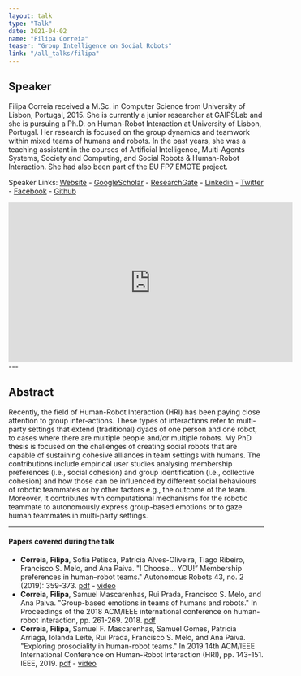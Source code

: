 ```yaml
---
layout: talk
type: "Talk"
date: 2021-04-02
name: "Filipa Correia"
teaser: "Group Intelligence on Social Robots"
link: "/all_talks/filipa"
---
```

## Speaker

Filipa Correia received a M.Sc. in Computer Science from University of Lisbon, Portugal, 2015. She is currently a junior researcher at GAIPSLab and she is pursuing a Ph.D. on Human-Robot Interaction at University of Lisbon, Portugal. Her research is focused on the group dynamics and teamwork within mixed teams of humans and robots. In the past years, she was a teaching assistant in the courses of Artificial Intelligence, Multi-Agents Systems, Society and Computing, and Social Robots & Human-Robot Interaction. She had also been part of the EU FP7 EMOTE project. 


Speaker Links: [Website](https://filipacorreia.com/) - [GoogleScholar]( https://scholar.google.pt/citations?user=lEjl_5MAAAAJ) - [ResearchGate](https://www.researchgate.net/profile/Filipa-Correia-3) - [Linkedin](https://www.linkedin.com/in/filipacorreia/) - [Twitter](https://twitter.com/pipzcorreiaz) - [Facebook](https://www.facebook.com/pipzcorreiaz) - [Github](https://github.com/PipzCorreiaz)

<iframe width="560" height="315" src="https://www.youtube.com/embed/toyvKXw-BhU" title="YouTube video player" frameborder="0" allow="accelerometer; autoplay; clipboard-write; encrypted-media; gyroscope; picture-in-picture" allowfullscreen></iframe>
---

## Abstract
Recently, the field of Human-Robot Interaction (HRI) has been paying close attention to group inter-actions. These types of interactions refer to multi-party settings that extend (traditional) dyads of one person and one robot, to cases where there are multiple people and/or multiple robots. My PhD thesis is focused on the challenges of creating social robots that are capable of sustaining cohesive alliances in team settings with humans. The contributions include empirical user studies analysing membership preferences (i.e., social cohesion) and group identification (i.e., collective cohesion) and how those can be influenced by different social behaviours of robotic teammates or by other factors e.g., the outcome of the team. Moreover, it contributes with computational mechanisms for the robotic teammate to autonomously express group-based emotions or to gaze human teammates in multi-party settings.

---

#### Papers covered during the talk
* **Correia**, **Filipa**, Sofia Petisca, Patrícia Alves-Oliveira, Tiago Ribeiro, Francisco S. Melo, and Ana Paiva. "I Choose... YOU!” Membership preferences in human–robot teams." Autonomous Robots 43, no. 2 (2019): 359-373. [pdf](https://link.springer.com/article/10.1007/s10514-018-9767-9) - [video](https://www.youtube.com/watch?v=rwvBIDsN6Cc&t=68s)
* **Correia**, **Filipa**, Samuel Mascarenhas, Rui Prada, Francisco S. Melo, and Ana Paiva. "Group-based emotions in teams of humans and robots." In Proceedings of the 2018 ACM/IEEE international conference on human-robot interaction, pp. 261-269. 2018. [pdf](https://dl.acm.org/doi/10.1145/3171221.3171252)
* **Correia**, **Filipa**, Samuel F. Mascarenhas, Samuel Gomes, Patrícia Arriaga, Iolanda Leite, Rui Prada, Francisco S. Melo, and Ana Paiva. "Exploring prosociality in human-robot teams." In 2019 14th ACM/IEEE International Conference on Human-Robot Interaction (HRI), pp. 143-151. IEEE, 2019. [pdf](https://dl.acm.org/doi/10.5555/3378680.3378702) - [video](https://www.youtube.com/watch?v=DJ1CcPi8MoY)



